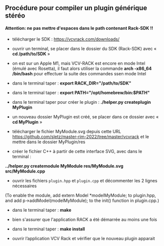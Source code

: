 ## Procédure pour compiler un plugin générique stéréo

#### Attention: ne pas mettre d'espaces dans le path contenant Rack-SDK !!

- télécharger le SDK : https://vcvrack.com/downloads/

- ouvrir un terminal, se placer dans le dossier du SDK (Rack-SDK) avec « **cd /path/to/SDK** » 

- on est sur un Apple M1, mais VCV-RACK est encore en mode Intel (émulé avec Rosetta), il faut alors utiliser la commande **arch -x86_64 /bin/bash** pour effectuer la suite des commandes ssen mode Intel

- dans le terminal taper : **export RACK_DIR="/path/to/SDK"**

- dans le terminal taper : **export PATH="/opt/homebrew/bin:$PATH"**

- dans le terminal taper pour créer le plugin : **./helper.py createplugin MyPlugin**

- un nouveau dossier MyPlugin est créé, se placer dans ce dossier avec « **cd MyPlugin** » 

- télécharger le fichier MyModule.svg depuis cette URL https://github.com/sletz/master-rim-2022/tree/master/vcvrack et le mettre dans le dossier MyPlugin/res 

- créer le fichier C++ à partir de cette interface SVG, avec dans le terminal : 

**../helper.py createmodule MyModule res/MyModule.svg src/MyModule.cpp**

- ouvrir les fichiers `plugin.hpp` et `plugin.cpp` et décommenter les 2 lignes nécessaires 

(To enable the module, add
extern Model *modelMyModule;
to plugin.hpp, and add
p->addModel(modelMyModule);
to the init() function in plugin.cpp.)

- dans le terminal taper : **make**

- bien s'assurer que l'application RACK a été démarrée au moins une fois

- dans le terminal taper : **make install** 

- ouvrir l’application VCV Rack et vérifier que le nouveau plugin apparait
